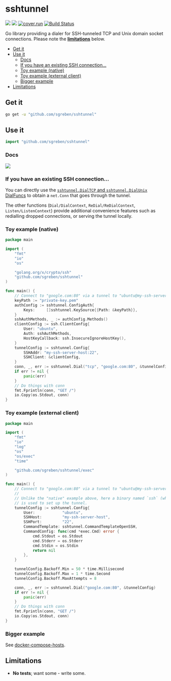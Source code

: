 # sshtunnel

[![](https://godoc.org/github.com/sgreben/sshtunnel?status.svg)](http://godoc.org/github.com/sgreben/sshtunnel) [![](https://goreportcard.com/badge/github.com/sgreben/sshtunnel/goreportcard)](https://goreportcard.com/report/github.com/sgreben/sshtunnel) [![cover.run](https://cover.run/go/github.com/sgreben/sshtunnel.svg?style=flat&tag=golang-1.10)](https://cover.run/go?tag=golang-1.10&repo=github.com%2Fsgreben%2Fsshtunnel) [![Build Status](https://travis-ci.org/sgreben/sshtunnel.svg?branch=master)](https://travis-ci.org/sgreben/sshtunnel)

Go library providing a dialer for SSH-tunneled TCP and Unix domain socket connections. Please note the [**limitations**](#limitations) below.


- [Get it](#get-it)
- [Use it](#use-it)
	- [Docs](#docs)
	- [If you have an existing SSH connection...](#if-you-have-an-existing-ssh-connection)
	- [Toy example (native)](#toy-example-native)
	- [Toy example (external client)](#toy-example-external-client)
	- [Bigger example](#bigger-example)
- [Limitations](#limitations)

## Get it

```sh
go get -u "github.com/sgreben/sshtunnel"
```

## Use it

```go
import "github.com/sgreben/sshtunnel"
```

### Docs

[![](https://godoc.org/github.com/sgreben/sshtunnel?status.svg)](http://godoc.org/github.com/sgreben/sshtunnel)


### If you have an existing SSH connection...

You can directly use the [`sshtunnel.DialTCP` and `sshtunnel.DialUnix` DialFuncs](https://godoc.org/github.com/sgreben/sshtunnel#DialFunc) to obtain a `net.Conn` that goes through the tunnel.

The other functions (`Dial/DialContext`, `ReDial/ReDialContext`, `Listen/ListenContext`) provide additional convenience features such as redialling dropped connections, or serving the tunnel locally.

### Toy example (native)

```go
package main

import (
	"fmt"
	"io"
	"os"

	"golang.org/x/crypto/ssh"
	"github.com/sgreben/sshtunnel"
)

func main() {
	// Connect to "google.com:80" via a tunnel to "ubuntu@my-ssh-server-host:22"
	keyPath := "private-key.pem"
	authConfig := sshtunnel.ConfigAuth{
		Keys:     []sshtunnel.KeySource{{Path: &keyPath}},
	}
	sshAuthMethods, _ := authConfig.Methods()
	clientConfig := ssh.ClientConfig{
		User: "ubuntu",
		Auth: sshAuthMethods,
		HostKeyCallback: ssh.InsecureIgnoreHostKey(),
	}
	tunnelConfig := sshtunnel.Config{
		SSHAddr: "my-ssh-server-host:22",
		SSHClient: &clientConfig,
	}
	conn, _, err := sshtunnel.Dial("tcp", "google.com:80", &tunnelConfig)
	if err != nil {
		panic(err)
	}
	// Do things with conn
	fmt.Fprintln(conn, "GET /")
	io.Copy(os.Stdout, conn)
}
```

### Toy example (external client)

```go
package main

import (
	"fmt"
	"io"
	"log"
	"os"
	"os/exec"
	"time"

	"github.com/sgreben/sshtunnel/exec"
)

func main() {
	// Connect to "google.com:80" via a tunnel to "ubuntu@my-ssh-server-host:22"
	//
	// Unlike the "native" example above, here a binary named `ssh` (which must be in $PATH)
	// is used to set up the tunnel.
	tunnelConfig := sshtunnel.Config{
		User:            "ubuntu",
		SSHHost:         "my-ssh-server-host",
		SSHPort:         "22",
		CommandTemplate: sshtunnel.CommandTemplateOpenSSH,
		CommandConfig: func(cmd *exec.Cmd) error {
			cmd.Stdout = os.Stdout
			cmd.Stderr = os.Stderr
			cmd.Stdin = os.Stdin
			return nil
		},
	}

	tunnelConfig.Backoff.Min = 50 * time.Millisecond
	tunnelConfig.Backoff.Max = 1 * time.Second
	tunnelConfig.Backoff.MaxAttempts = 8

	conn, _, err := sshtunnel.Dial("google.com:80", &tunnelConfig)
	if err != nil {
		panic(err)
	}
	// Do things with conn
	fmt.Fprintln(conn, "GET /")
	io.Copy(os.Stdout, conn)
}
```

### Bigger example

See [docker-compose-hosts](https://github.com/sgreben/docker-compose-hosts).

## Limitations

- **No tests**; want some - write some.
